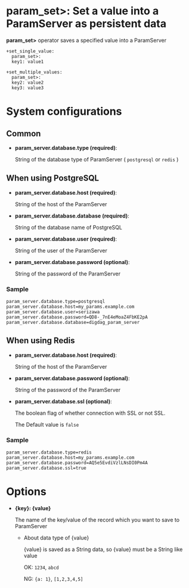 # param_set>: Set a value into a ParamServer as persistent data

**param_set>** operator saves a specified value into a ParamServer

    +set_single_value:
      param_set>:
      key1: value1
    
    +set_multiple_values:
      param_set>:
      key2: value2
      key3: value3

# System configurations

## Common

* **param_server.database.type (required)**:

  String of the database type of ParamServer ( `postgresql` or `redis` )

## When using PostgreSQL

* **param_server.database.host (required)**:

  String of the host of the ParamServer

* **param_server.database.database (required)**:

  String of the database name of PostgreSQL

* **param_server.database.user (required)**:

  String of the user of the ParamServer

* **param_server.database.password (optional)**:

  String of the password of the ParamServer

### Sample

    param_server.database.type=postgresql
    param_server.database.host=my_params.example.com
    param_server.database.user=serizawa
    param_server.database.password=QD8-_7nE4eMoaZ4FbKE2pA
    param_server.database.database=digdag_param_server

## When using Redis

* **param_server.database.host (required)**:

  String of the host of the ParamServer

* **param_server.database.password (optional)**:

  String of the password of the ParamServer

* **param_server.database.ssl (optional)**:

  The boolean flag of whether connection with SSL or not SSL.

  The Default value is `false`


### Sample

    param_server.database.type=redis
    param_server.database.host=my_params.example.com
    param_server.database.password=AQ5e5EvdiVzlLNsDI0Pm4A
    param_server.database.ssl=true

# Options

* **{key}: {value}**

  The name of the key/value of the record which you want to save to ParamServer

  * About data type of {value}

    {value} is saved as a String data, so {value} must be a String like value

    OK: `1234`, `abcd`

    NG: `{a: 1}`, `[1,2,3,4,5]`
